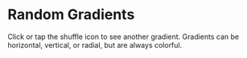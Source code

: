 # Random Gradients

Click or tap the shuffle icon to see another gradient. Gradients can be horizontal, vertical, or radial, but are always colorful.
